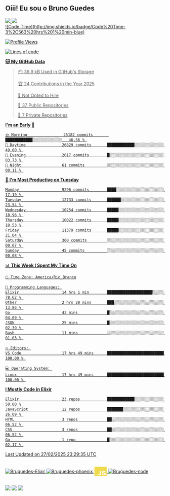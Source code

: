 ## Oiii! Eu sou o Bruno Guedes
 <div>
  <a href="https://github.com/bruguedes">
  <img height="180em" src="https://github-readme-stats.vercel.app/api?username=bruguedes&show_icons=true&theme=dark&include_all_commits=true&count_private=true"/>
  <img height="180em" src="https://github-readme-stats.vercel.app/api/top-langs/?username=bruguedes&layout=compact&langs_count=7&theme=dark"/>
</div>
<div>
  <!--START_SECTION:waka-->
![Code Time](http://img.shields.io/badge/Code%20Time-3%2C563%20hrs%201%20min-blue)

![Profile Views](http://img.shields.io/badge/Profile%20Views-0-blue)

![Lines of code](https://img.shields.io/badge/From%20Hello%20World%20I%27ve%20Written-10.0%20million%20lines%20of%20code-blue)

**🐱 My GitHub Data** 

> 📦 36.9 kB Used in GitHub's Storage 
 > 
> 🏆 24 Contributions in the Year 2025
 > 
> 🚫 Not Opted to Hire
 > 
> 📜 37 Public Repositories 
 > 
> 🔑 7 Private Repositories 
 > 
**I'm an Early 🐤** 

```text
🌞 Morning                25182 commits       ████████████░░░░░░░░░░░░░   46.56 % 
🌆 Daytime                26829 commits       ████████████░░░░░░░░░░░░░   49.60 % 
🌃 Evening                2017 commits        █░░░░░░░░░░░░░░░░░░░░░░░░   03.73 % 
🌙 Night                  61 commits          ░░░░░░░░░░░░░░░░░░░░░░░░░   00.11 % 
```
📅 **I'm Most Productive on Tuesday** 

```text
Monday                   9296 commits        ████░░░░░░░░░░░░░░░░░░░░░   17.19 % 
Tuesday                  12733 commits       ██████░░░░░░░░░░░░░░░░░░░   23.54 % 
Wednesday                10254 commits       █████░░░░░░░░░░░░░░░░░░░░   18.96 % 
Thursday                 10022 commits       █████░░░░░░░░░░░░░░░░░░░░   18.53 % 
Friday                   11379 commits       █████░░░░░░░░░░░░░░░░░░░░   21.04 % 
Saturday                 360 commits         ░░░░░░░░░░░░░░░░░░░░░░░░░   00.67 % 
Sunday                   45 commits          ░░░░░░░░░░░░░░░░░░░░░░░░░   00.08 % 
```


📊 **This Week I Spent My Time On** 

```text
🕑︎ Time Zone: America/Rio_Branco

💬 Programming Languages: 
Elixir                   14 hrs 1 min        ████████████████████░░░░░   78.62 % 
Other                    2 hrs 28 mins       ███░░░░░░░░░░░░░░░░░░░░░░   13.86 % 
Go                       43 mins             █░░░░░░░░░░░░░░░░░░░░░░░░   04.09 % 
JSON                     25 mins             █░░░░░░░░░░░░░░░░░░░░░░░░   02.39 % 
Bash                     11 mins             ░░░░░░░░░░░░░░░░░░░░░░░░░   01.03 % 

🔥 Editors: 
VS Code                  17 hrs 49 mins      █████████████████████████   100.00 % 

💻 Operating System: 
Linux                    17 hrs 49 mins      █████████████████████████   100.00 % 
```

**I Mostly Code in Elixir** 

```text
Elixir                   23 repos            ████████████░░░░░░░░░░░░░   50.00 % 
JavaScript               12 repos            ███████░░░░░░░░░░░░░░░░░░   26.09 % 
HTML                     3 repos             ██░░░░░░░░░░░░░░░░░░░░░░░   06.52 % 
CSS                      3 repos             ██░░░░░░░░░░░░░░░░░░░░░░░   06.52 % 
Go                       1 repo              █░░░░░░░░░░░░░░░░░░░░░░░░   02.17 % 
```




 Last Updated on 27/02/2025 23:29:35 UTC
<!--END_SECTION:waka-->
</div>
<div style="display: inline_block"><br>
  <img align="center" alt="Bruguedes-Elixir" height="30" width="40" src="https://cdn.jsdelivr.net/gh/devicons/devicon/icons/elixir/elixir-original.svg">
   <img align="center" alt="Bruguedes-phoenix" height="30" width="40" src="https://cdn.jsdelivr.net/gh/devicons/devicon/icons/phoenix/phoenix-original.svg">
  <img align="center" alt="Bruguedes-JavaScript" height="30" width="40" src="https://raw.githubusercontent.com/devicons/devicon/master/icons/javascript/javascript-plain.svg">
  <img align="center" alt="Bruguedes-node" height="30" width="40" src="https://cdn.jsdelivr.net/gh/devicons/devicon/icons/nodejs/nodejs-plain.svg">

</div>

  ##

<div>
  <a href="https://instagram.com/bruguedes21" target="_blank"><img src="https://img.shields.io/badge/-Instagram-%23E4405F?style=for-the-badge&logo=instagram&logoColor=white" target="_blank"></a>
  <a href="https://www.linkedin.com/in/bruguesil/" target="_blank"><img src="https://img.shields.io/badge/-LinkedIn-%230077B5?style=for-the-badge&logo=linkedin&logoColor=white" target="_blank"></a>
  <a href="https://t.me/bruguesil" target="_blank"><img src="https://img.shields.io/badge/Telegram-2CA5E0?style=for-the-badge&logo=telegram&logoColor=white" target="_blank"></a>

</div>
